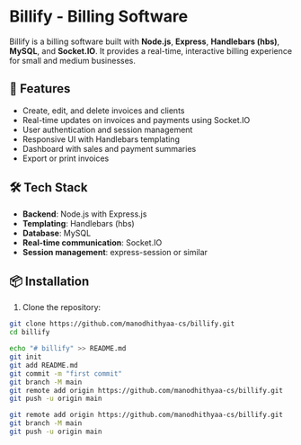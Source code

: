 # Billify - Billing Software

Billify is a billing software built with **Node.js**, **Express**, **Handlebars (hbs)**, **MySQL**, and **Socket.IO**. It provides a real-time, interactive billing experience for small and medium businesses.

## 🚀 Features

- Create, edit, and delete invoices and clients
- Real-time updates on invoices and payments using Socket.IO
- User authentication and session management
- Responsive UI with Handlebars templating
- Dashboard with sales and payment summaries
- Export or print invoices

## 🛠️ Tech Stack

- **Backend**: Node.js with Express.js
- **Templating**: Handlebars (hbs)
- **Database**: MySQL
- **Real-time communication**: Socket.IO
- **Session management**: express-session or similar

## 📦 Installation

1. Clone the repository:

```bash
git clone https://github.com/manodhithyaa-cs/billify.git
cd billify

echo "# billify" >> README.md
git init
git add README.md
git commit -m "first commit"
git branch -M main
git remote add origin https://github.com/manodhithyaa-cs/billify.git
git push -u origin main

git remote add origin https://github.com/manodhithyaa-cs/billify.git
git branch -M main
git push -u origin main